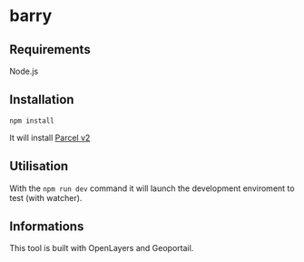 # barry

## Requirements

Node.js

## Installation

```
npm install
```

It will install [Parcel v2](https://v2.parceljs.org/)

## Utilisation

With the `npm run dev` command it will launch the development enviroment to test (with watcher).

## Informations

This tool is built with OpenLayers and Geoportail.
